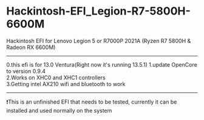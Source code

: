 # Hackintosh-EFI_Legion-R7-5800H-6600M
Hackintosh EFI for Lenovo Legion 5 or R7000P 2021A (Ryzen R7 5800H & Radeon RX 6600M)
***
0.this efi is for 13.0 Ventura(Right now it's running 13.5.1)
1.update OpenCore to version 0.9.4 <br/>
2.Works on XHC0 and XHC1 controllers <br/>
3.Getting intel AX210 wifi and bluetooth to work <br/>
***
:exclamation:This is an unfinished EFI that needs to be tested, currently it can be installed and used normally on the system
